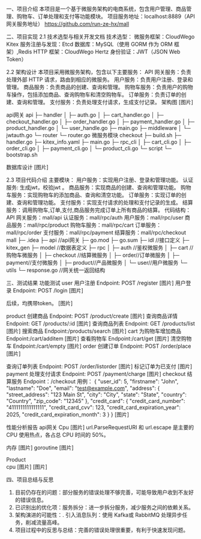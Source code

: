 一、项目介绍
本项目是一个基于微服务架构的电商系统，包含用户管理、商品管理、购物车、订单处理和支付等功能模块。
项目服务地址：localhost:8889（API 网关服务地址）
https://github.com/run-ze-hx/mall







二、项目实现
2.1 技术选型与相关开发文档
技术选型：
微服务框架：CloudWego Kitex
服务注册与发现：Etcd
数据库：MySQL（使用 GORM 作为 ORM 框架）,Redis
HTTP 框架：CloudWego Hertz
身份验证：JWT（JSON Web Token）


2.2 架构设计
本项目采用微服务架构，包含以下主要服务：
API 网关服务：负责处理外部 HTTP 请求，路由到相应的微服务。
用户服务：负责用户注册、登录和管理。
商品服务：负责商品的创建、查询和管理。
购物车服务：负责用户的购物车操作，包括添加商品、查询购物车和清空购物车。
订单服务：负责订单的创建、查询和管理。
支付服务：负责处理支付请求，生成支付记录。
架构图
[图片]



api网关
api
├─ handler
│    ├─ auth.go
│    ├─ cart_handler.go
│    ├─ checkout_handler.go
│    ├─ order_handler.go
│    ├─ payment_handler.go
│    ├─ product_handler.go
│    └─ user_handle.go
├─ main.go
├─ middleware
│    └─ jwtauth.go
└─ router
       └─ router.go
微服务模块
checkout
├─ build.sh
├─ handler.go
├─ kitex_info.yaml
├─ main.go
├─ rpc_cli
│    ├─ cart_cli.go
│    ├─ order_cli.go
│    ├─ payment_cli.go
│    └─ product_cli.go
└─ script
       └─ bootstrap.sh

数据库设计
[图片]

2.3 项目代码介绍
主要模块：
用户服务：实现用户注册、登录和管理功能。
认证服务: 生成jwt，校验jwt 。
商品服务：实现商品的创建、查询和管理功能。
购物车服务：实现购物车的添加商品、查询和清空功能。
订单服务：实现订单的创建、查询和管理功能。
支付服务：实现支付请求的处理和支付记录的生成。
结算服务：调用购物车,订单,支付,商品服务完成订单上所有商品的结算。
代码结构：
API 网关服务：mall/api
认证服务：mall/rpc/auth
用户服务：mall/rpc/user
商品服务：mall/rpc/product
购物车服务：mall/rpc/cart
订单服务：mall/rpc/order
支付服务：mall/rpc/payment
结算服务：mall/rpc/checkout
mall
├─ .idea
├─ api  //api网关
├─ go.mod
├─ go.sum
├─ idl  //接口定义
├─ kitex_gen
├─ model //数据表定义
├─ rpc
│    ├─ auth  //鉴权微服务
│    ├─ cart   //购物车微服务
│    ├─ checkout //结算微服务
│    ├─ order//订单微服务
│    ├─ payment//支付微服务
│    ├─ product//产品微服务
│    └─ user//用户微服务
└─ utils
       └─ response.go //网关统一返回结构






三、测试结果
功能测试
user
用户注册
Endpoint: POST /register
[图片]
 用户登录
Endpoint: POST /login
[图片]

后续，均携带token。
[图片]

product
创建商品
Endpoint: POST /product/create
[图片]
查询商品详情
Endpoint: GET /products/:id
[图片]
查询商品列表
Endpoint: GET /products/list
[图片]
搜索商品
Endpoint:/products/search
[图片]
cart
为购物车增加商品
Endpoint:/cart/additem
[图片]
查看购物车
Endpoint:/cart/get
[图片]
清空购物车
Endpoint:/cart/empty
[图片]
order
创建订单
Endpoint: POST /order/place
[图片]

查询订单列表
Endpoint: POST /order/listorder
[图片]
标记订单为已支付
[图片]
payment
处理支付请求
Endpoint: POST /payment/charge
[图片]
checkout
结算服务
Endpoint：/checkout
用例：
{
  "user_id": 5,
  "firstname": "John",
  "lastname": "Doe",
  "email": "test@example.com",
  "address": {
    "street_address": "123 Main St",
    "city": "City",
    "state": "State",
    "country": "Country",
    "zip_code": "12345"
  },
  "credit_card": {
    "credit_card_number": "4111111111111111",
    "credit_card_cvv": 123,
    "credit_card_expiration_year": 2025,
    "credit_card_expiration_month": 3
  }
}
[图片]


性能分析报告
api网关
Cpu
[图片]
url.ParseRequestURI 和 url.escape 是主要的 CPU 使用热点，各占总 CPU 时间的 50%。

内存
[图片]
goroutine
[图片]

Product  
cpu
[图片]
[图片]



四、项目总结与反思
1. 目前仍存在的问题：部分服务的错误处理不够完善，可能导致用户收到不友好的错误信息。
2. 已识别出的优化项：服务拆分：进一步拆分服务，减少服务之间的依赖关系。
3. 架构演进的可能性：.
引入消息队列：使用 Kafka或 RabbitMQ 处理异步任务，削减流量高峰。
4. 项目过程中的反思与总结：完善的错误处理很重要，有利于快速发现问题。






